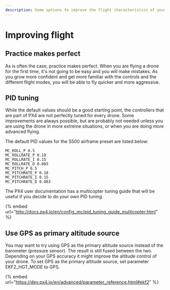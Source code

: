 ```yaml
---
description: Some options to improve the flight characteristics of your drone.
---
```


# Improving flight

## Practice makes perfect

As is often the case, practice makes perfect. When you are flying a drone for the first time, it's not going to be easy and you will make mistakes. As you grow more confident and get more familiar with the controls and the different flight modes, you will be able to fly quicker and more aggressive.

## PID tuning

While the default values should be a good starting point, the controllers that are part of PX4 are not perfectly tuned for every drone. Some improvements are always possible, but are probably not needed unless you are using the drone in more extreme situations, or when you are doing more advanced flying.

The default PID values for the S500 airframe preset are listed below:

```
MC_ROLL_P 6.5
MC_ROLLRATE_P 0.18
MC_ROLLRATE_I 0.15
MC_ROLLRATE_D 0.003
MC_PITCH_P 6.5
MC_PITCHRATE_P 0.18
MC_PITCHRATE_I 0.15
MC_PITCHRATE_D 0.003
```

The PX4 user documentation has a multicopter tuning guide that will be useful if you decide to do your own PID tuning.

{% embed url="http://docs.px4.io/en/config_mc/pid_tuning_guide_multicopter.html" %}

## Use GPS as primary altitude source

You may want to try using GPS as the primary altitude source instead of the barometer (pressure sensor). The result is still fused between the two. Depending on your GPS accuracy it might improve the altitude control of your drone. To set GPS as the primary altitude source, set parameter EKF2\_HGT\_MODE to GPS.

{% embed url="https://dev.px4.io/en/advanced/parameter_reference.html#ekf2" %}
